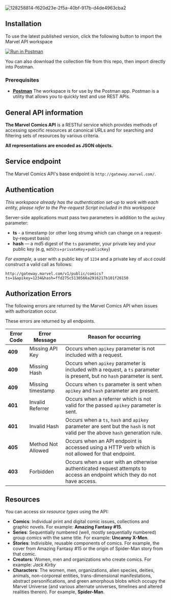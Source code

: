 ![128258814-f620d23e-2f5a-40bf-917b-d4de4963cba2](https://user-images.githubusercontent.com/21044119/166831269-d2e18008-d8d3-4f5a-a275-86b491b83647.png)

## Installation 
To use the latest published version, click the following button to import the Marvel API workspace

[![Run in Postman](https://run.pstmn.io/button.svg)](https://god.gw.postman.com/run-collection/11320063-5d70d457-7b01-4587-8733-de2b5eef7083?action=collection%2Ffork&collection-url=entityId%3D11320063-5d70d457-7b01-4587-8733-de2b5eef7083%26entityType%3Dcollection%26workspaceId%3Df6b2b9e3-9c34-415d-8cbe-3eea7e9a73c7)

You can also download the collection file from this repo, then import directly into Postman.

### Prerequisites 
* **[Postman](https://www.postman.com/)** The workspace is for use by the Postman app. Postman is a utility that allows you to quickly test and use REST APIs. 

## General API information

**The Marvel Comics API** is a RESTful service which provides methods of accessing specific resources at canonical URLs and for searching and filtering sets of resources by various criteria.

**All representations are encoded as JSON objects.**

## Service endpoint

The Marvel Comics API's base endpoint is `http://gateway.marvel.com/`.

## Authentication

*This workspace already has the authentication set-up to work with each entity, please refer to the Pre-request Script included in this workspace*

Server-side applications must pass two parameters in addition to the `apikey` parameter:

*   **ts** - a timestamp (or other long strumg which can change on a request-by-request basis)
*   **hash** — a md5 digest of the `ts` parameter, your private key and your public key (e.g, `md5`(`ts`+`privateKey`+`publicKey`)
    

*For example*, a user with a public key of `1234` and a private key of `abcd` could construct a valid call as follows:

`http://gateway.marvel.com/v1/public/comics?ts=1&apikey=1234&hash=ffd275c5130566a2916217b101f26150`

## Authorization Errors

The following errors are returned by the Marvel Comics API when issues with authorization occur.

These errors are returned by all endpoints.

| **Error Code** | **Error Message** | **Reason for occurring** |
| --- | --- | --- |
| **409** | Missing API Key | Occurs when `apikey` parameter is not included with a request. |
| **409** | Missing Hash | Occurs when `apikey` parameter is included with a request, a `ts` parameter is present, but no `hash` parameter is sent. |
| **409** | Missing timestamp | Occurs when `ts` parameter is sent when `apikey` and `hash` parameter are present. |
| **401** | Invalid Referrer | Occurs when a referrer which is not valid for the passed `apikey` parameter is sent. |
| **401** | Invalid Hash | Occurs when a `ts`, `hash` and `apikey` parameter are sent but the `hash` is not valid per the above `hash` generation rule. |
| **405** | Method Not Allowed | Occurs when an API endpoint is accessed using a HTTP verb which is not allowed for that endpoint. |
| **403** | Forbidden | Occurs when a user with an otherwise authenticated request attempts to access an endpoint which they do not have access. |

## Resources

You can access *six resource types* using the API:

*   **Comics**: Individual print and digital comic issues, collections and graphic novels. For example: **Amazing Fantasy #15**.
*   **Series**: Sequentially numbered (well, mostly sequentially numbered) group comics with the same title. For example: **Uncanny X-Men**.
*   **Stories**: Indivisible, reusable components of comics. For example, the cover from Amazing Fantasy #15 or the origin of Spider-Man story from that comic.
*   **Creators**: Women, men and organizations who create comics. For example: *Jack Kirby*
*   **Characters**: The women, men, organizations, alien species, deities, animals, non-corporeal entities, trans-dimensional manifestations, abstract personifications, and green amorphous blobs which occupy the Marvel Universe (and various alternate universes, timelines and altered realities therein). For example, **Spider-Man**.
